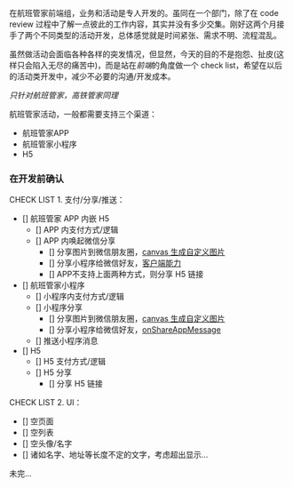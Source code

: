 在航班管家前端组，业务和活动是专人开发的。虽同在一个部门，除了在 code review 过程中了解一点彼此的工作内容，其实并没有多少交集。刚好这两个月接手了两个不同类型的活动开发，总体感觉就是时间紧张、需求不明、流程混乱。

虽然做活动会面临各种各样的突发情况，但显然，今天的目的不是抱怨、扯皮(这样只会陷入无尽的痛苦中)，而是站在*前端*的角度做一个 check list，希望在以后的活动类开发中，减少不必要的沟通/开发成本。

*只针对航班管家，高铁管家同理*

航班管家活动，一般都需要支持三个渠道：
* 航班管家APP
* 航班管家小程序
* H5

### 在开发前确认 

CHECK LIST 1. 支付/分享/推送：
* [] 航班管家 APP 内嵌 H5
  * [] APP 内支付方式/逻辑
  * [] APP 内唤起微信分享
    * [] 分享图片到微信朋友圈，[canvas 生成自定义图片]()
    * [] 分享小程序给微信好友，[客户端能力](http://192.168.0.41/hbgjclient/doc/hloneapi/index.html#/api?id=apns-%E6%8E%A8%E9%80%81%E9%80%9A%E7%9F%A5) 
    * [] APP不支持上面两种方式，则分享 H5 链接
* [] 航班管家小程序
  * [] 小程序内支付方式/逻辑
  * [] 小程序分享
    * [] 分享图片到微信朋友圈，[canvas 生成自定义图片]()
    * [] 分享小程序给微信好友，[onShareAppMessage](https://developers.weixin.qq.com/miniprogram/dev/framework/app-service/page.html)
  * [] 推送小程序消息
* [] H5
  * [] H5 支付方式/逻辑
  * [] H5 分享
    * [] 分享 H5 链接

CHECK LIST 2. UI：
* [] 空页面
* [] 空列表
* [] 空头像/名字
* [] 诸如名字、地址等长度不定的文字，考虑超出显示...

未完...














